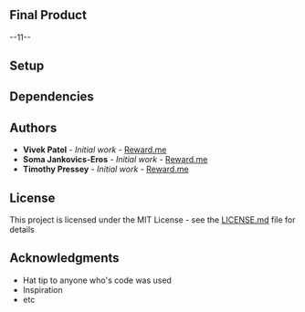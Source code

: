 #



## Final Product
--11--

## Setup




## Dependencies


## Authors

* **Vivek Patel** - *Initial work* - [Reward.me](https://github.com/VivekPatel3835/Reward.me)
* **Soma Jankovics-Eros** - *Initial work* - [Reward.me](https://github.com/VivekPatel3835/Reward.me)
* **Timothy Pressey** - *Initial work* - [Reward.me](https://github.com/VivekPatel3835/Reward.me)


## License

This project is licensed under the MIT License - see the [LICENSE.md](LICENSE.md) file for details

## Acknowledgments

* Hat tip to anyone who's code was used
* Inspiration
* etc
